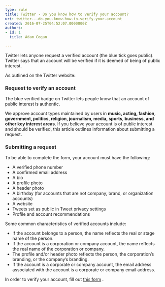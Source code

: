 ```yaml
---
type: rule
title: Twitter - Do you know how to verify your account?
uri: twitter---do-you-know-how-to-verify-your-account
created: 2016-07-25T04:52:07.0000000Z
authors:
- id: 1
  title: Adam Cogan

---
```


Twitter lets anyone request a verified account (the blue tick goes public). Twitter says that an account will be verified if it is deemed of being of public interest.
 
As outlined on the Twitter website:

### Request to verify an account
The blue verified badge on Twitter lets people know that an account of public interest is authentic. 

We approve account types maintained by users in **music, acting, fashion, government, politics, religion, journalism, media, sports, business, and other key interest areas**. If you believe your account is of public interest and should be verified, this article outlines information about submitting a request.


### Submitting a request

To be able to complete the form, your account must have the following:

- A verified phone number
- A confirmed email address
- A bio
- A profile photo
- A header photo
- A birthday (for accounts that are not company, brand, or organization accounts)
- A website
- Tweets set as public in Tweet privacy settings
- Profile and account recommendations

Some common characteristics of verified accounts include:



- If the account belongs to a person, the name reflects the real or stage name of the person.
- If the account is a corporation or company account, the name reflects the real name of the corporation or company.
- The profile and/or header photo reflects the person, the corporation’s branding, or the company’s branding.
- If the account is a corporate or company account, the email address associated with the account is a corporate or company email address.


In order to verify your account, fill out [this form](https&#58;//verification.twitter.com/welcome) .
